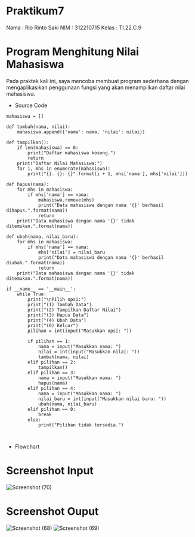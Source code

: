 # Praktikum7

Nama        : Rio Rinto Saki
NIM         : 312210715
Kelas       : TI.22.C.9


# Program Menghitung Nilai Mahasiswa 

Pada praktek kali ini, saya mencoba membuat program sederhana dengan mengaplikasikan penggunaan fungsi yang akan menampilkan daftar nilai mahasiswa.

- Source Code
```
mahasiswa = []

def tambah(nama, nilai):
    mahasiswa.append({'nama': nama, 'nilai': nilai})

def tampilkan():
    if len(mahasiswa) == 0:
        print("Daftar mahasiswa kosong.")
        return
    print("Daftar Nilai Mahasiswa:")
    for i, mhs in enumerate(mahasiswa):
        print("{}. {}: {}".format(i + 1, mhs['nama'], mhs['nilai']))

def hapus(nama):
    for mhs in mahasiswa:
        if mhs['nama'] == nama:
            mahasiswa.remove(mhs)
            print("Data mahasiswa dengan nama '{}' berhasil dihapus.".format(nama))
            return
    print("Data mahasiswa dengan nama '{}' tidak ditemukan.".format(nama))

def ubah(nama, nilai_baru):
    for mhs in mahasiswa:
        if mhs['nama'] == nama:
            mhs['nilai'] = nilai_baru
            print("Data mahasiswa dengan nama '{}' berhasil diubah.".format(nama))
            return
    print("Data mahasiswa dengan nama '{}' tidak ditemukan.".format(nama))

if __name__ == '__main__':
    while True:
        print("\nPilih opsi:")
        print("(1) Tambah Data")
        print("(2) Tampilkan Daftar Nilai")
        print("(3) Hapus Data")
        print("(4) Ubah Data")
        print("(0) Keluar")
        pilihan = int(input("Masukkan opsi: "))
        
        if pilihan == 1:
            nama = input("Masukkan nama: ")
            nilai = int(input("Masukkan nilai: "))
            tambah(nama, nilai)
        elif pilihan == 2:
            tampilkan()
        elif pilihan == 3:
            nama = input("Masukkan nama: ")
            hapus(nama)
        elif pilihan == 4:
            nama = input("Masukkan nama: ")
            nilai_baru = int(input("Masukkan nilai baru: "))
            ubah(nama, nilai_baru)
        elif pilihan == 0:
            break
        else:
            print("Pilihan tidak tersedia.")



```
- Flowchart




# Screenshot Input
![Screenshot (70)](https://user-images.githubusercontent.com/123881535/218321174-97de640d-0a79-4fe5-935e-b60b1338bea9.png)


# Screenshot Ouput
![Screenshot (68)](https://user-images.githubusercontent.com/123881535/218321192-714dbe50-cca2-4a03-99f0-15a434eaf471.png)
![Screenshot (69)](https://user-images.githubusercontent.com/123881535/218321197-19a22aba-906d-43e2-bfe9-622e31d66c94.png)


